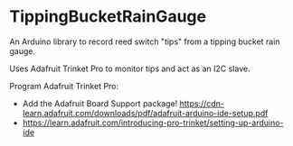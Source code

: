 # TippingBucketRainGauge
An Arduino library to record reed switch "tips" from a tipping bucket rain gauge.

Uses Adafruit Trinket Pro to monitor tips and act as an I2C slave.

Program Adafruit Trinket Pro:
* Add the Adafruit Board Support package! https://cdn-learn.adafruit.com/downloads/pdf/adafruit-arduino-ide-setup.pdf
* https://learn.adafruit.com/introducing-pro-trinket/setting-up-arduino-ide
